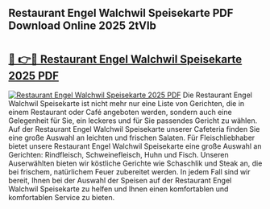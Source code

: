 ## Restaurant Engel Walchwil Speisekarte PDF Download Online 2025 2tVIb

# <h2><a href="http://gc81vfs.nevu.top/?p=Restaurant+Engel+Walchwil+Speisekarte">🔗 👉🔴 Restaurant Engel Walchwil Speisekarte 2025 PDF</a></h2>

[![Restaurant Engel Walchwil Speisekarte 2025 PDF](https://i.imgur.com/dBaPXMq.png)](http://gc81vfs.nevu.top/?p=Restaurant+Engel+Walchwil+Speisekarte)
Die Restaurant Engel Walchwil Speisekarte ist nicht mehr nur eine Liste von Gerichten, die in einem Restaurant oder Café angeboten werden, sondern auch eine Gelegenheit für Sie, ein leckeres und für Sie passendes Gericht zu wählen. Auf der Restaurant Engel Walchwil Speisekarte unserer Cafeteria finden Sie eine große Auswahl an leichten und frischen Salaten. Für Fleischliebhaber bietet unsere Restaurant Engel Walchwil Speisekarte eine große Auswahl an Gerichten: Rindfleisch, Schweinefleisch, Huhn und Fisch. Unseren Auserwählten bieten wir köstliche Gerichte wie Schaschlik und Steak an, die bei frischem, natürlichem Feuer zubereitet werden. In jedem Fall sind wir bereit, Ihnen bei der Auswahl der Speisen auf der Restaurant Engel Walchwil Speisekarte zu helfen und Ihnen einen komfortablen und komfortablen Service zu bieten.
